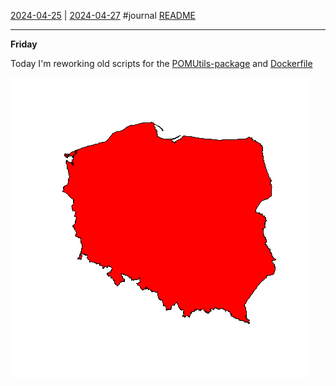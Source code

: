 [2024-04-25](2024-04-25.md) | [2024-04-27](2024-04-27.md)
#journal [README](../../README.md)

---
**Friday**

Today I'm reworking old scripts for the [POMUtils-package](../../src/packages/POMUtils/man/POMUtils-package.Rd) and [Dockerfile](../../Dockerfile)

![02-Poland-borders](../../src/02-Poland-borders/02-Poland-borders.png)